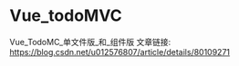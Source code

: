 # Vue_todoMVC
Vue_TodoMC_单文件版_和_组件版
文章链接: https://blog.csdn.net/u012576807/article/details/80109271
